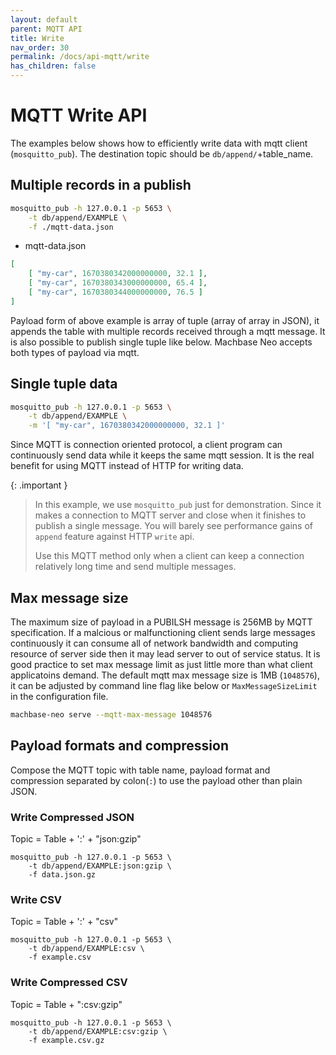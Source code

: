 ```yaml
---
layout: default
parent: MQTT API
title: Write
nav_order: 30
permalink: /docs/api-mqtt/write
has_children: false
---
```


# MQTT Write API

The examples below shows how to efficiently write data with mqtt client (`mosquitto_pub`).
The destination topic should be `db/append/`+table_name.

## Multiple records in a publish

```sh
mosquitto_pub -h 127.0.0.1 -p 5653 \
    -t db/append/EXAMPLE \
    -f ./mqtt-data.json
```

- mqtt-data.json

```json
[
    [ "my-car", 1670380342000000000, 32.1 ],
    [ "my-car", 1670380343000000000, 65.4 ],
    [ "my-car", 1670380344000000000, 76.5 ]
]
```

Payload form of above example is array of tuple (array of array in JSON), 
it appends the table with multiple records received through a mqtt message.
It is also possible to publish single tuple like below. 
Machbase Neo accepts both types of payload via mqtt.

## Single tuple data

```sh
mosquitto_pub -h 127.0.0.1 -p 5653 \
    -t db/append/EXAMPLE \
    -m '[ "my-car", 1670380342000000000, 32.1 ]'
```

Since MQTT is connection oriented protocol, a client program can continuously send data while it keeps the same mqtt session.
It is the real benefit for using MQTT instead of HTTP for writing data.

{: .important }
> In this example, we use `mosquitto_pub` just for demonstration.
> Since it makes a connection to MQTT server and close when it finishes to publish a single message.
> You will barely see performance gains of `append` feature against HTTP `write` api.
>
> Use this MQTT method only when a client can keep a connection relatively long time and send multiple messages.

## Max message size

The maximum size of payload in a PUBILSH message is 256MB by MQTT specification. If a malcious or malfunctioning client sends large messages continuously it can consume all of network bandwidth and computing resource of server side then it may lead server to out of service status. It is good practice to set max message limit as just little more than what client applicatoins demand. The default mqtt max message size is 1MB (`1048576`), it can be adjusted by command line flag like below or `MaxMessageSizeLimit` in the configuration file.

```sh
machbase-neo serve --mqtt-max-message 1048576
```

## Payload formats and compression

Compose the MQTT topic with table name, payload format and compression separated by colon(`:`) to use the payload other than plain JSON.

### Write Compressed JSON

Topic = Table + ':' + "json:gzip"

```
mosquitto_pub -h 127.0.0.1 -p 5653 \
    -t db/append/EXAMPLE:json:gzip \
    -f data.json.gz
```

### Write CSV

Topic = Table + ':' + "csv"

```
mosquitto_pub -h 127.0.0.1 -p 5653 \
    -t db/append/EXAMPLE:csv \
    -f example.csv
```

### Write Compressed CSV

Topic = Table + ":csv:gzip"

```
mosquitto_pub -h 127.0.0.1 -p 5653 \
    -t db/append/EXAMPLE:csv:gzip \
    -f example.csv.gz
```

